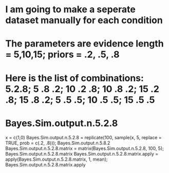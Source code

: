 # I am going to make a seperate dataset manually for each condition
# The parameters are evidence length = 5,10,15; priors = .2, .5, .8
# Here is the list of combinations: 5.2.8; 5 .8 .2; 10 .2 .8; 10 .8 .2; 15 .2 .8; 15 .8 .2; 5 .5 .5; 10 .5 .5; 15 .5 .5  
# Bayes.Sim.output.n.5.2.8
x = c(1,0)
Bayes.Sim.output.n.5.2.8 = replicate(100, sample(x, 5, replace = TRUE, prob = c(.2, .8))); Bayes.Sim.output.n.5.8.2
Bayes.Sim.output.n.5.2.8.matrix = matrix(Bayes.Sim.output.n.5.2.8, 100, 5); Bayes.Sim.output.n.5.2.8.matrix
Bayes.Sim.output.n.5.2.8.matrix.apply = apply(Bayes.Sim.output.n.5.2.8.matrix, 1, mean); Bayes.Sim.output.n.5.2.8.matrix.apply 
